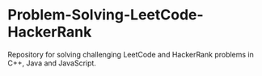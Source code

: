 # Problem-Solving-LeetCode-HackerRank
Repository for solving challenging LeetCode and HackerRank problems in C++, Java and JavaScript.
